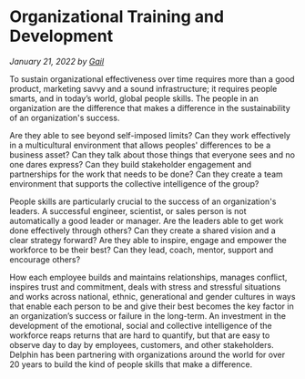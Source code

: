 
# Organizational Training and Development

_January 21, 2022 by [Gail](https://www.linkedin.com/in/delphininternational/)_

To sustain organizational effectiveness over time requires more than a good product, marketing savvy and a sound infrastructure; it requires people smarts, and in today’s world, global people skills. The people in an organization are the difference that makes a difference in the sustainability of an organization's success.

Are they able to see beyond self-imposed limits? Can they work effectively in a multicultural environment that allows peoples' differences to be a business asset? Can they talk about those things that everyone sees and no one dares express? Can they build stakeholder engagement and partnerships for the work that needs to be done? Can they create a team environment that supports the collective intelligence of the group?

People skills are particularly crucial to the success of an organization's leaders. A successful engineer, scientist, or sales person is not automatically a good leader or manager. Are the leaders able to get work done effectively through others? Can they create a shared vision and a clear strategy forward? Are they able to inspire, engage and empower the workforce to be their best? Can they lead, coach, mentor, support and encourage others?

How each employee builds and maintains relationships, manages conflict, inspires trust and commitment, deals with stress and stressful situations and works across national, ethnic, generational and gender cultures in ways that enable each person to be and give their best becomes the key factor in an organization’s success or failure in the long-term. An investment in the development of the emotional, social and collective intelligence of the workforce reaps returns that are hard to quantify, but that are easy to observe day to day by employees, customers, and other stakeholders. Delphin has been partnering with organizations around the world for over 20 years to build the kind of people skills that make a difference.
